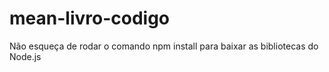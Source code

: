 # mean-livro-codigo
Não esqueça de rodar o comando npm install para baixar as bibliotecas do Node.js
